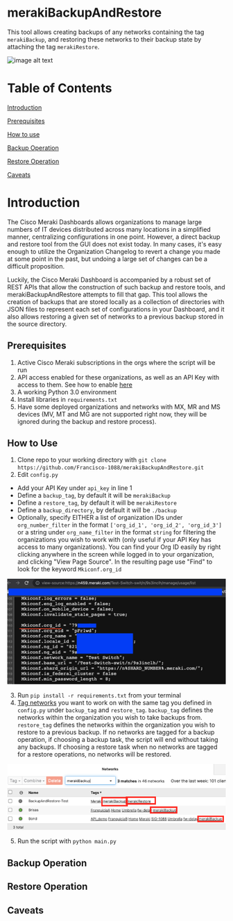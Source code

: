 # merakiBackupAndRestore

This tool allows creating backups of any networks containing the tag `merakiBackup`, and restoring these networks to their backup state by attaching the tag `merakiRestore`.

![image alt text](images/diagram.png)

# Table of Contents

[Introduction](#intro)

[Prerequisites](#prereq)

[How to use](#howtouse)

[Backup Operation](#backup)

[Restore Operation](#restore)

[Caveats](#caveats)

<a id="intro"></a>

# Introduction

The Cisco Meraki Dashboards allows organizations to manage large numbers of IT devices distributed across many locations in a simplified manner, centralizing configurations in one point. However, a direct backup and restore tool from the GUI does not exist today. In many cases, it's easy enough to utilize the Organization Changelog to revert a change you made at some point in the past, but undoing a large set of changes can be a difficult proposition.

Luckily, the Cisco Meraki Dashboard is accompanied by a robust set of REST APIs that allow the construction of such backup and restore tools, and merakiBackupAndRestore attempts to fill that gap. This tool allows the creation of backups that are stored locally as a collection of directories with JSON files to represent each set of configurations in your Dashboard, and it also allows restoring a given set of networks to a previous backup stored in the source directory.

<a id="prereq"></a>

## Prerequisites

1. Active Cisco Meraki subscriptions in the orgs where the script will be run
2. API access enabled for these organizations, as well as an API Key with access to them. See how to enable [here](https://documentation.meraki.com/General_Administration/Other_Topics/Cisco_Meraki_Dashboard_API)
3. A working Python 3.0 environment
4. Install libraries in `requirements.txt`
5. Have some deployed organizations and networks with MX, MR and MS devices (MV, MT and MG are not supported right now, they will be ignored during the backup and restore process).

<a id="howtouse"></a>

## How to Use

1. Clone repo to your working directory with `git clone https://github.com/Francisco-1088/merakiBackupAndRestore.git`
2. Edit `config.py`
* Add your API Key under `api_key` in line 1
* Define a `backup_tag`, by default it will be `merakiBackup`
* Define a `restore_tag`, by default it will be `merakiRestore`
* Define a `backup_directory`, by default it will be `./backup`
* Optionally, specify EITHER a list of organization IDs under `org_number_filter` in the format `['org_id_1', 'org_id_2', 'org_id_3']` or a string under `org_name_filter` in the format `string` for filtering the organizations you wish to work with (only useful if your API Key has access to many organizations). You can find your Org ID easily by right clicking anywhere in the screen while logged in to your organization, and clicking "View Page Source". In the resulting page use "Find" to look for the keyword `Mkiconf.org_id`

![image alt text](images/org_id.png)

3. Run `pip install -r requirements.txt` from your terminal
4. [Tag networks](https://documentation.meraki.com/General_Administration/Organizations_and_Networks/Organization_Menu/Manage_Tags) you want to work on with the same tag you defined in `config.py` under `backup_tag` and `restore_tag`. `backup_tag` defines the networks within the organization you wish to take backups from. `restore_tag` defines the networks within the organization you wish to restore to a previous backup. If no networks are tagged for a backup operation, if choosing a backup task, the script will end without taking any backups. If choosing a restore task when no networks are tagged for a restore operations, no networks will be restored.

![image alt text](images/network_tags.png)

5. Run the script with `python main.py`

<a name="backup"></a>

## Backup Operation

<a name="restore"></a>

## Restore Operation

<a name="caveats"></a>

## Caveats
